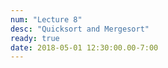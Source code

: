 ```yaml
---
num: "Lecture 8"
desc: "Quicksort and Mergesort"
ready: true
date: 2018-05-01 12:30:00.00-7:00
---
```

